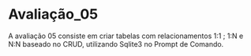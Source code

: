 # Avaliação_05
A avaliação 05 consiste em criar tabelas com relacionamentos 1:1 ; 1:N e N:N baseado no CRUD, utilizando Sqlite3 no Prompt de Comando.
